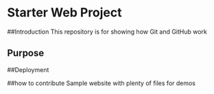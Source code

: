 # Starter Web Project

##Introduction
This repository is for showing how Git and GitHub work

## Purpose

##Deployment

##how to contribute
Sample website with plenty of files for demos